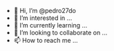 - 👋 Hi, I’m @pedro27do
- 👀 I’m interested in ...
- 🌱 I’m currently learning ...
- 💞️ I’m looking to collaborate on ...
- 📫 How to reach me ...

<!---
pedro27do/pedro27do is a ✨ special ✨ repository because its `README.md` (this file) appears on your GitHub profile.
You can click the Preview link to take a look at your changes.
--->

